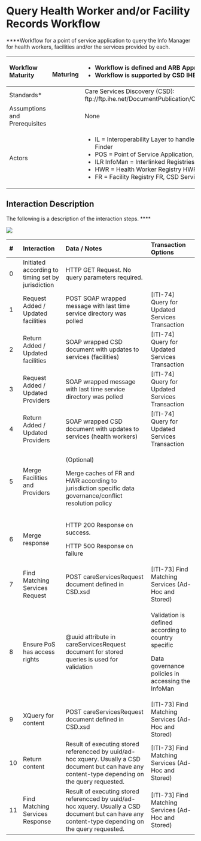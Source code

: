 # Query Health Worker and/or Facility Records Workflow

 ****Workflow for a point of service application to query the Info Manager for health workers, facilities and/or the services provided by each.

<table>
  <thead>
    <tr>
      <th style="text-align:left"><b>Workflow Maturity</b>
      </th>
      <th style="text-align:left">
        <p>
          <img src="https://lh5.googleusercontent.com/JtMiFMfprHsm6bp5bPjwqbjk7lTXHFOmWF6hvgxXCOpsdz7FEWQnuyjwaCnkTfyCG-fOtIfz6TtqGkwHNHL1kQH0-R-JzEC6LngazcAgioSUd7b5qlvsaEqqrYfJrOrZlQ"
          alt/>
        </p>
        <p><b>  Maturing</b>
        </p>
      </th>
      <th style="text-align:left">
        <p></p>
        <ul>
          <li>Workflow is defined and ARB Approved</li>
          <li>Workflow is supported by CSD IHE standards*</li>
        </ul>
      </th>
    </tr>
  </thead>
  <tbody>
    <tr>
      <td style="text-align:left">Standards*</td>
      <td style="text-align:left"></td>
      <td style="text-align:left">Care Services Discovery (CSD): ftp://ftp.ihe.net/DocumentPublication/CurrentPublished/ITInfrastructure/IHE_ITI_Suppl_CSD.pdf</td>
    </tr>
    <tr>
      <td style="text-align:left">Assumptions and Prerequisites</td>
      <td style="text-align:left"></td>
      <td style="text-align:left">None</td>
    </tr>
    <tr>
      <td style="text-align:left">Actors</td>
      <td style="text-align:left"></td>
      <td style="text-align:left">
        <p></p>
        <ul>
          <li>IL = Interoperability Layer to handle data governance and security issues,
            CSD Services Finder</li>
          <li>POS = Point of Service Application, CSD Services Finder</li>
          <li>ILR InfoMan = Interlinked Registries CSD InfoManager</li>
          <li>HWR = Health Worker Registry HWR, CSD Services Directory</li>
          <li>FR = Facility Registry FR, CSD Services Directory</li>
        </ul>
      </td>
    </tr>
  </tbody>
</table>

## **Interaction Description** 

The following is a description of the interaction steps. ****

![](https://lh4.googleusercontent.com/jqfTIzdr175wG-QVNwzNs4kz8VY7prz8-qKSIMDtGbDElOQuqeh4emBBeG8K1OZjI6ApLq6OIILrGcCQMqlsZkGdWyxQlz5QLOwnbD3mFaF_waA9fH2F_nIk_TxVFCdJ6A)

<table>
  <thead>
    <tr>
      <th style="text-align:left"><b>#</b>
      </th>
      <th style="text-align:left"><b>Interaction</b>
      </th>
      <th style="text-align:left"><b>Data / Notes</b>
      </th>
      <th style="text-align:left"><b>Transaction Options</b>
      </th>
    </tr>
  </thead>
  <tbody>
    <tr>
      <td style="text-align:left">0</td>
      <td style="text-align:left">Initiated according to timing set by jurisdiction</td>
      <td style="text-align:left">HTTP GET Request. No query parameters required.</td>
      <td style="text-align:left"></td>
    </tr>
    <tr>
      <td style="text-align:left">1</td>
      <td style="text-align:left">Request Added / Updated facilities</td>
      <td style="text-align:left">POST SOAP wrapped message with last time service directory was polled</td>
      <td
      style="text-align:left">[ITI-74] Query for Updated Services Transaction</td>
    </tr>
    <tr>
      <td style="text-align:left">2</td>
      <td style="text-align:left">Return Added / Updated facilities</td>
      <td style="text-align:left">SOAP wrapped CSD document with updates to services (facilities)</td>
      <td
      style="text-align:left">[ITI-74] Query for Updated Services Transaction</td>
    </tr>
    <tr>
      <td style="text-align:left">3</td>
      <td style="text-align:left">Request Added / Updated Providers</td>
      <td style="text-align:left">SOAP wrapped message with last time service directory was polled</td>
      <td
      style="text-align:left">[ITI-74] Query for Updated Services Transaction</td>
    </tr>
    <tr>
      <td style="text-align:left">4</td>
      <td style="text-align:left">Return Added / Updated Providers</td>
      <td style="text-align:left">SOAP wrapped CSD document with updates to services (health workers)</td>
      <td
      style="text-align:left">[ITI-74] Query for Updated Services Transaction</td>
    </tr>
    <tr>
      <td style="text-align:left">5</td>
      <td style="text-align:left">Merge Facilities and Providers</td>
      <td style="text-align:left">
        <p>(Optional)</p>
        <p>Merge caches of FR and HWR according to jurisdiction specific data governance/conflict
          resolution policy</p>
      </td>
      <td style="text-align:left"></td>
    </tr>
    <tr>
      <td style="text-align:left">6</td>
      <td style="text-align:left">Merge response</td>
      <td style="text-align:left">
        <p>HTTP 200 Response on success.</p>
        <p>HTTP 500 Response on failure</p>
      </td>
      <td style="text-align:left"></td>
    </tr>
    <tr>
      <td style="text-align:left">7</td>
      <td style="text-align:left">Find Matching Services Request</td>
      <td style="text-align:left">POST careServicesRequest document defined in CSD.xsd</td>
      <td style="text-align:left">[ITI-73] Find Matching Services (Ad-Hoc and Stored)</td>
    </tr>
    <tr>
      <td style="text-align:left">8</td>
      <td style="text-align:left">Ensure PoS has access rights</td>
      <td style="text-align:left">@uuid attribute in careServicesRequest document for stored queries is
        used for validation</td>
      <td style="text-align:left">
        <p>Validation is defined according to country specific</p>
        <p>Data governance policies in accessing the InfoMan</p>
      </td>
    </tr>
    <tr>
      <td style="text-align:left">9</td>
      <td style="text-align:left">XQuery for content</td>
      <td style="text-align:left">POST careServicesRequest document defined in CSD.xsd</td>
      <td style="text-align:left">[ITI-73] Find Matching Services (Ad-Hoc and Stored)</td>
    </tr>
    <tr>
      <td style="text-align:left">10</td>
      <td style="text-align:left">Return content</td>
      <td style="text-align:left">Result of executing stored referencced by uuid/ad-hoc xquery. Usually
        a CSD document but can have any content-type depending on the query requested.</td>
      <td
      style="text-align:left">[ITI-73] Find Matching Services (Ad-Hoc and Stored)</td>
    </tr>
    <tr>
      <td style="text-align:left">11</td>
      <td style="text-align:left">Find Matching Services Response</td>
      <td style="text-align:left">Result of executing stored referencced by uuid/ad-hoc xquery. Usually
        a CSD document but can have any content-type depending on the query requested.</td>
      <td
      style="text-align:left">[ITI-73] Find Matching Services (Ad-Hoc and Stored)</td>
    </tr>
  </tbody>
</table>

